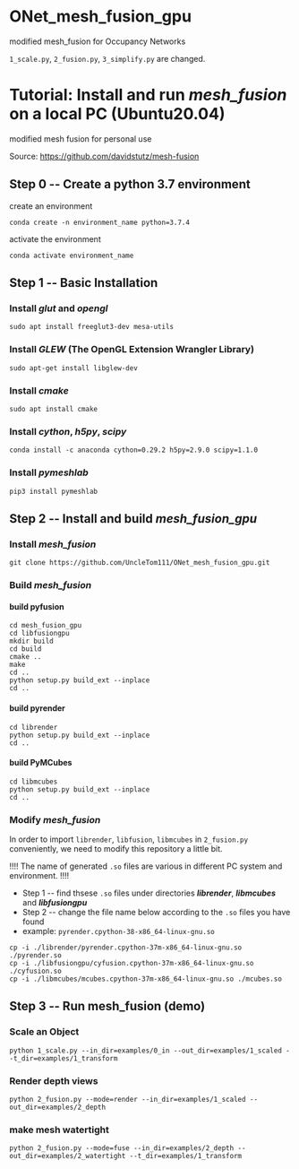 # ONet_mesh_fusion_gpu
modified mesh_fusion for Occupancy Networks

```1_scale.py```, ```2_fusion.py```, ```3_simplify.py``` are changed.

# Tutorial: Install and run *mesh_fusion* on a local PC (Ubuntu20.04)
modified mesh fusion for personal use

Source: https://github.com/davidstutz/mesh-fusion

## Step 0 -- Create a python 3.7 environment
create an environment
```
conda create -n environment_name python=3.7.4
```
activate the environment
```
conda activate environment_name
```
## Step 1 -- Basic Installation
### Install *glut* and *opengl*
```
sudo apt install freeglut3-dev mesa-utils
```
### Install *GLEW* (The OpenGL Extension Wrangler Library)
```
sudo apt-get install libglew-dev
```
### Install *cmake*
```
sudo apt install cmake
```
### Install *cython*, *h5py*, *scipy*
```
conda install -c anaconda cython=0.29.2 h5py=2.9.0 scipy=1.1.0
```
### Install *pymeshlab*
```
pip3 install pymeshlab
```
## Step 2 -- Install and build *mesh_fusion_gpu*
### Install *mesh_fusion*
```
git clone https://github.com/UncleTom111/ONet_mesh_fusion_gpu.git
```
### Build *mesh_fusion*
#### build pyfusion
```
cd mesh_fusion_gpu
cd libfusiongpu
mkdir build
cd build
cmake ..
make
cd ..
python setup.py build_ext --inplace
cd ..
```
#### build pyrender
```
cd librender
python setup.py build_ext --inplace
cd ..
```
#### build PyMCubes
```
cd libmcubes
python setup.py build_ext --inplace
cd ..
```
### Modify *mesh_fusion*
In order to import ```librender```, ```libfusion```, ```libmcubes``` in ```2_fusion.py``` conveniently, we need to modify this repository a little bit.

!!!! The name of  generated ```.so``` files are various in different PC system and environment. !!!!
- Step 1 -- find thsese ```.so``` files under directories ***librender***, ***libmcubes*** and ***libfusiongpu***
- Step 2 -- change the file name below according to the ```.so``` files you have found
- example: ```pyrender.cpython-38-x86_64-linux-gnu.so```
```
cp -i ./librender/pyrender.cpython-37m-x86_64-linux-gnu.so ./pyrender.so
cp -i ./libfusiongpu/cyfusion.cpython-37m-x86_64-linux-gnu.so ./cyfusion.so
cp -i ./libmcubes/mcubes.cpython-37m-x86_64-linux-gnu.so ./mcubes.so
```
## Step 3 --  Run mesh_fusion (demo)
### Scale an Object
```
python 1_scale.py --in_dir=examples/0_in --out_dir=examples/1_scaled --t_dir=examples/1_transform
```
### Render depth views
```
python 2_fusion.py --mode=render --in_dir=examples/1_scaled --out_dir=examples/2_depth 
```
### make mesh watertight
```
python 2_fusion.py --mode=fuse --in_dir=examples/2_depth --out_dir=examples/2_watertight --t_dir=examples/1_transform
```
